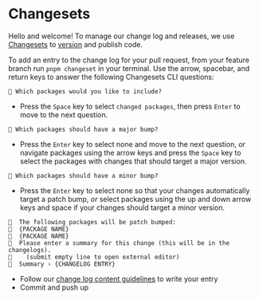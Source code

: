 # Changesets

Hello and welcome! To manage our change log and releases, we use [Changesets](https://github.com/changesets/changesets) to [version](https://semver.org/) and publish code.

To add an entry to the change log for your pull request, from your feature branch run `pnpm changeset` in your terminal. Use the arrow, spacebar, and return keys to answer the following Changesets CLI questions:

`🦋 Which packages would you like to include?`

- Press the `Space` key to select `changed packages`, then press `Enter` to move to the next question.

`🦋 Which packages should have a major bump?`

- Press the `Enter` key to select none and move to the next question, _*or*_ navigate packages using the arrow keys and press the `Space` key to select the packages with changes that should target a major version.

`🦋 Which packages should have a minor bump?`

- Press the `Enter` key to select none so that your changes automatically target a patch bump, _*or*_ select packages using the up and down arrow keys and space if your changes should target a minor version.

```
🦋  The following packages will be patch bumped:
🦋  {PACKAGE NAME}
🦋  {PACKAGE NAME}
🦋  Please enter a summary for this change (this will be in the changelogs).
🦋    (submit empty line to open external editor)
🦋  Summary › {CHANGELOG ENTRY}
```

- Follow our [change log content guidelines](https://github.com/Shopify/polaris/blob/main/.github/CONTRIBUTING.md#writing-a-changelog-message) to write your entry
- Commit and push up
